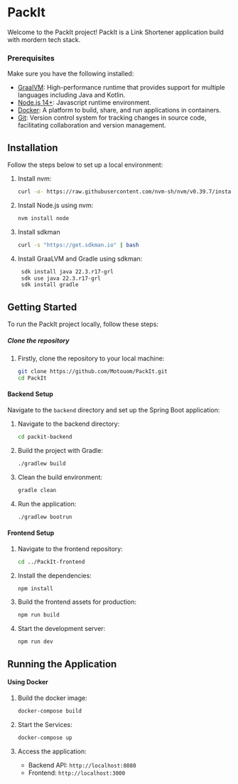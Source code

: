# PackIt
Welcome to the PackIt project! PackIt is a Link Shortener application build with mordern tech stack.


### Prerequisites
Make sure you have the following installed:
- [GraalVM](https://www.graalvm.org/): High-performance runtime that provides support for multiple languages including Java and Kotlin.
- [Node.js 14+](https://nodejs.org/): Javascript runtime environment.
- [Docker](https://www.docker.com/): A platform to build, share, and run applications in containers.
- [Git](https://git.scm.com/): Version control system for tracking changes in source code, facilitating collaboration and version management.


## Installation
Follow the steps below to set up a local environment:

1. Install nvm:
    ```bash
    curl -o- https://raw.githubusercontent.com/nvm-sh/nvm/v0.39.7/install.sh | bash
    ```

2. Install Node.js using nvm:
    ```bash
    nvm install node
    ```
3. Install sdkman
    ```bash
    curl -s "https://get.sdkman.io" | bash
    ```

4. Install GraaLVM and Gradle using sdkman:
   ```bash
    sdk install java 22.3.r17-grl
    sdk use java 22.3.r17-grl
    sdk install gradle
   ```

## Getting Started
To run the PackIt project locally, follow these steps:

##### Clone the repository
1. Firstly, clone the repository to your local machine:
    ```bash
    git clone https://github.com/Motouom/PackIt.git
    cd PackIt
    ```

#### Backend Setup
Navigate to the `backend` directory and set up the Spring Boot application: 

1. Navigate to the backend directory:
    ```bash
    cd packit-backend
    ```

2. Build the project with Gradle:
    ```bash
    ./gradlew build
    ```

3. Clean the build environment:
    ```bash
    gradle clean
    ```

4. Run the application:
    ```bash
    ./gradlew bootrun
    ```

#### Frontend Setup
1. Navigate to the frontend repository:
    ```bash
    cd ../PackIt-frontend
    ```

2. Install the dependencies:
    ```bash
    npm install
    ```

3. Build the frontend assets for production:
    ```bash
    npm run build
    ```

4. Start the development server:
    ```bash
    npm run dev
    ```

## Running the Application

#### Using Docker
1. Build the docker image:
    ```bash
    docker-compose build
    ```

2. Start the Services:
    ```bash
    docker-compose up
    ```

3. Access the application:
    - Backend API: `http://localhost:8080`
    - Frontend: `http://localhost:3000`